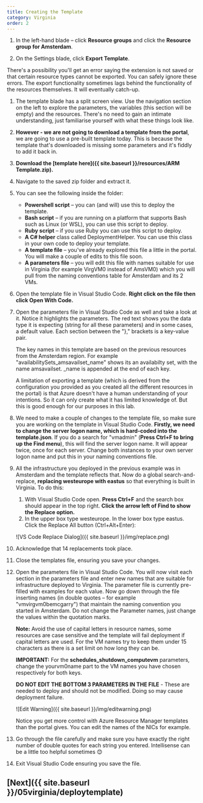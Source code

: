 ```yaml
---
title: Creating the Template
category: Virginia
order: 2
---
```


1. In the left-hand blade – click **Resource groups** and click the **Resource group for Amsterdam**.

1. On the Settings blade, click **Export Template**.

There's a possibility you'll get an error saying the extension is not saved or that certain resource types cannot be exported. You can safely ignore these errors. The export functionality sometimes lags behind the functionality of the resources themselves. It will eventually catch-up.

1. The template blade has a split screen view. Use the navigation section on the left to explore the parameters, the variables (this section will be empty) and the resources. There's no need to gain an intimate understanding, just familiarise yourself with what these things look like.

1. **However - we are not going to download a template from the portal**, we are going to use a pre-built template today. This is because the template that's downloaded is missing some parameters and it's fiddly to add it back in.

1. **Download the [template here]({{ site.baseurl }}/resources/ARM Template.zip).**

1. Navigate to the saved zip folder and extract it.

1. You can see the following inside the folder:

     - **Powershell script** – you can (and will) use this to deploy the template.
     - **Bash script** – if you are running on a platform that supports Bash such as Linux (or WSL), you can use this script to deploy.
     - **Ruby script** – if you use Ruby you can use this script to deploy.
     - **A C# helper** class called DeploymentHelper. You can use this class in your own code to deploy your template.
     - **A template file** – you've already explored this file a little in the portal. You will make a couple of edits to this file soon.
     - **A parameters file** – you will edit this file with names suitable for use in Virginia (for example VirgVM0 instead of AmsVM0) which you will pull from the naming conventions table for Amsterdam and its 2 VMs.

1. Open the template file in Visual Studio Code. **Right click on the file then click Open With Code.**

1. Open the parameters file in Visual Studio Code as well and take a look at it. Notice it highlights the parameters. The red text shows you the data type it is expecting (string for all these parameters) and in some cases, a default value. Each section between the "}," brackets is a key-value pair. 

    The key names in this template are based on the previous resources from the Amsterdam region. For example "availabilitySets_amsavailset_name" shows its an availabilty set, with the name amsavailset. _name is appended at the end of each key.
    
    A limitation of exporting a template (which is derived from the configuration you provided as you created all the different resources in the portal) is that Azure doesn't have a human understanding of your intentions. So it can only create what it has limited knowledge of. But this is good enough for our purposes in this lab.

1. We need to make a couple of changes to the template file, so make sure you are working on the template in Visual Studio Code. **Firstly, we need to change the server logon name, which is hard-coded into the template.json**. If you do a search for "vmadmin" (**Press Ctrl+F to bring up the Find menu**), this will find the server logon name. It will appear twice, once for each server. Change both instances to your own server logon name and put this in your naming conventions file.

1. All the infrastructure you deployed in the previous example was in Amsterdam and the template reflects that. Now do a global search-and-replace, **replacing westeurope with eastus** so that everything is built in Virginia. To do this:

    1. With Visual Studio Code open. **Press Ctrl+F** and the search box should appear in the top right. **Click the arrow left of Find to show the Replace option.**
    1. In the upper box type westeurope. In the lower box type eastus. Click the Replace All button (Ctrl+Alt+Enter):

    ![VS Code Replace Dialog]({{ site.baseurl }}/img/replace.png)

1. Acknowledge that 14 replacements took place.

1. Close the templates file, ensuring you save your changes.

1. Open the parameters file in Visual Studio Code. You will now visit each section in the parameters file and enter new names that are suitable for infrastructure deployed to Virginia. The parameter file is currently pre-filled with examples for each value. Now go down through the file inserting names (in double quotes – for example "vmvirgvm0bemcgarry") that maintain the naming convention you started in Amsterdam. Do not change the Parameter names, just change the values within the quotation marks.

    **Note:** Avoid the use of capital letters in resource names, some resources are case sensitive and the template will fail deployment if capital letters are used. For the VM names try to keep them under 15 characters as there is a set limit on how long they can be.

    **IMPORTANT:** For the **schedules_shutdown_computevm** parameters, change the yourvm0name part to the VM names you have chosen respectively for both keys.

    **DO NOT EDIT THE BOTTOM 3 PARAMETERS IN THE FILE** - These are needed to deploy and should not be modified. Doing so may cause deployment failure.

    ![Edit Warning]({{ site.baseurl }}/img/editwarning.png)

   Notice you get more control with Azure Resource Manager templates than the portal gives. You can edit the names of the NICs for example.

1. Go through the file carefully and make sure you have exactly the right number of double quotes for each string you entered. Intellisense can be a little too helpful sometimes 😊

1. Exit Visual Studio Code ensuring you save the file.

## [Next]({{ site.baseurl }}/05virginia/deploytemplate)